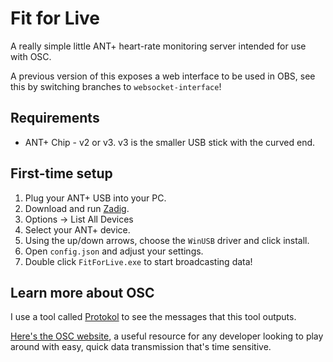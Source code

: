 # Fit for Live

A really simple little ANT+ heart-rate monitoring server intended for use with OSC.

A previous version of this exposes a web interface to be used in OBS, see this by switching branches to `websocket-interface`!

## Requirements

- ANT+ Chip - v2 or v3. v3 is the smaller USB stick with the curved end.

## First-time setup

1. Plug your ANT+ USB into your PC.
2. Download and run [Zadig](http://sourceforge.net/projects/libwdi/files/zadig/).
3. Options -> List All Devices
4. Select your ANT+ device.
5. Using the up/down arrows, choose the `WinUSB` driver and click install.
6. Open `config.json` and adjust your settings.
7. Double click `FitForLive.exe` to start broadcasting data!

## Learn more about OSC

I use a tool called [Protokol](https://hexler.net/products/protokol) to see the messages that this tool outputs.

[Here's the OSC website](http://opensoundcontrol.org/), a useful resource for any developer looking to play around with easy, quick data transmission that's time sensitive.
